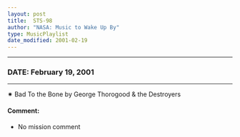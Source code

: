 ```yaml
---
layout: post
title:  STS-98
author: "NASA: Music to Wake Up By"
type: MusicPlaylist
date_modified: 2001-02-19
---
```


----
### DATE: February 19, 2001
----
✷ Bad To the Bone by George Thorogood & the Destroyers

#### Comment:
* No mission comment
